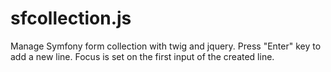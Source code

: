 # sfcollection.js
Manage Symfony form collection with twig and jquery.
Press "Enter" key to add a new line.
Focus is set on the first input of the created line.

